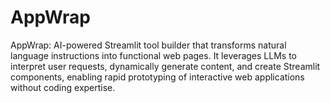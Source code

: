 # AppWrap
AppWrap: AI-powered Streamlit tool builder that transforms natural language instructions into functional web pages. It leverages LLMs to interpret user requests, dynamically generate content, and create Streamlit components, enabling rapid prototyping of interactive web applications without coding expertise.
